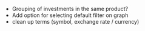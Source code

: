* Grouping of investments in the same product?
* Add option for selecting default filter on graph
* clean up terms (symbol, exchange rate / currency)
